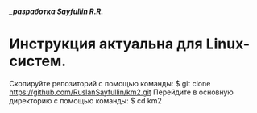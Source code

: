 ##### _разработка Sayfullin R.R.

Инструкция актуальна для Linux-систем.
========================================================================================================================
Скопируйте репозиторий с помощью команды:
$ git clone https://github.com/RuslanSayfullin/km2.git
Перейдите в основную директорию с помощью команды: 
$ cd km2

